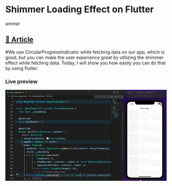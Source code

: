 # Shimmer Loading Effect on Flutter

ammar
## [📰 Article](https://t.co/SkgtwkbGnF)


#We use CircularProgressIndicator while fetching data on our app, which is good, but you can make the user experience great by utilizing the shimmer effect while fetching data. Today, I will show you how easily you can do that by using flutter.

### Live preview

![Preview](/V_2.gif)

